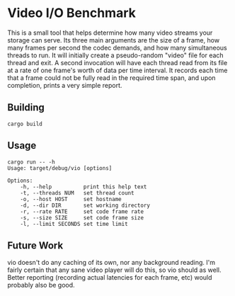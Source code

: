 # Video I/O Benchmark

This is a small tool that helps determine how many video streams your storage
can serve. Its three main arguments are the size of a frame, how many frames
per second the codec demands, and how many simultaneous threads to run. It
will initially create a pseudo-random "video" file for each thread and exit. A
second invocation will have each thread read from its file at a rate of one
frame's worth of data per time interval. It records each time that a frame
could not be fully read in the required time span, and upon completion, prints
a very simple report.

## Building

```
cargo build
```

## Usage

```
cargo run -- -h
Usage: target/debug/vio [options]

Options:
    -h, --help          print this help text
    -t, --threads NUM   set thread count
    -o, --host HOST     set hostname
    -d, --dir DIR       set working directory
    -r, --rate RATE     set code frame rate
    -s, --size SIZE     set code frame size
    -l, --limit SECONDS set time limit
```

## Future Work

vio doesn't do any caching of its own, nor any background reading. I'm fairly
certain that any sane video player will do this, so vio should as well. Better
reporting (recording actual latencies for each frame, etc) would probably also
be good.
